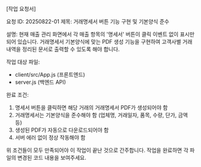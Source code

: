 [작업 요청서]

요청 ID: 20250822-01
제목: 거래명세서 버튼 기능 구현 및 기본양식 준수

설명:
현재 매출 관리 화면에서 각 매출 항목의 '명세서' 버튼이 클릭 이벤트 없이 표시만 되어 있습니다. 거래명세서 기본양식에 맞는 PDF 생성 기능을 구현하여 고객사별 거래 내역을 정리된 문서로 출력할 수 있도록 해야 합니다.

작업 대상 파일:
* client/src/App.js (프론트엔드)
* server.js (백엔드 API)

완료 조건:
1. 명세서 버튼을 클릭하면 해당 거래의 거래명세서 PDF가 생성되어야 함
2. 거래명세서는 기본양식을 준수해야 함 (업체명, 거래일자, 품목, 수량, 단가, 금액 등)
3. 생성된 PDF가 자동으로 다운로드되어야 함
4. 서버 에러 없이 정상 작동해야 함

위 조건들이 모두 만족되어야 이 작업이 끝난 것으로 간주합니다. 작업을 완료하면 각 파일의 변경된 코드 내용을 보여주세요.